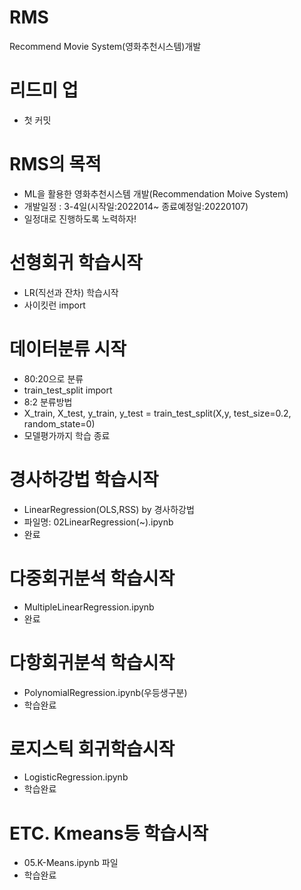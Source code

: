 # RMS
Recommend Movie System(영화추천시스템)개발

# 리드미 업
- 첫 커밋

# RMS의 목적
- ML을 활용한 영화추천시스템 개발(Recommendation Moive System)
- 개발일정 : 3-4일(시작일:2022014~ 종료예정일:20220107)
- 일정대로 진행하도록 노력하자!

# 선형회귀 학습시작
- LR(직선과 잔차) 학습시작
- 사이킷런 import

# 데이터분류 시작
 - 80:20으로 분류
 - train_test_split import
 - 8:2 분류방법
 - X_train, X_test, y_train, y_test = train_test_split(X,y, test_size=0.2, random_state=0)
 - 모델평가까지 학습 종료


# 경사하강법 학습시작
- LinearRegression(OLS,RSS) by 경사하강법 
- 파일명: 02LinearRegression(~).ipynb
- 완료
  
# 다중회귀분석 학습시작
- MultipleLinearRegression.ipynb
- 완료

# 다항회귀분석 학습시작
- PolynomialRegression.ipynb(우등생구분)
- 학습완료

# 로지스틱 회귀학습시작
- LogisticRegression.ipynb
- 학습완료

# ETC. Kmeans등 학습시작
 - 05.K-Means.ipynb 파일
 - 학습완료